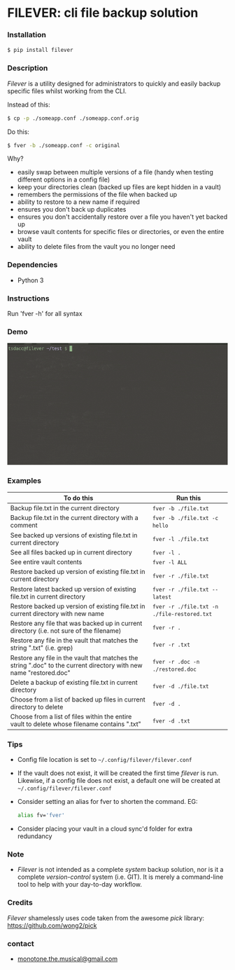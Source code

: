 # FILEVER: cli file backup solution #

### Installation

```sh
$ pip install filever
```

### Description

*Filever* is a utility designed for administrators to quickly and easily backup specific files whilst working from the CLI.

Instead of this:

```sh
$ cp -p ./someapp.conf ./someapp.conf.orig
```

Do this:

```sh
$ fver -b ./someapp.conf -c original
```

Why?

 - easily swap between multiple versions of a file (handy when testing different options in a config file)
 - keep your directories clean (backed up files are kept hidden in a vault)
 - remembers the permissions of the file when backed up
 - ability to restore to a new name if required
 - ensures you don't back up duplicates
 - ensures you don't accidentally restore over a file you haven't yet backed up
 - browse vault contents for specific files or directories, or even the entire vault
 - ability to delete files from the vault you no longer need

### Dependencies

 - Python 3

### Instructions ###

Run 'fver -h' for all syntax

### Demo ###

![](./filever.gif)

### Examples ###

| To do this | Run this |
| ---------- | -------- |
| Backup file.txt in the current directory | ```fver -b ./file.txt``` |
| Backup file.txt in the current directory with a comment | ```fver -b ./file.txt -c hello``` | 
| See backed up versions of existing file.txt in current directory | ```fver -l ./file.txt``` | 
| See all files backed up in current directory | ```fver -l .``` |
| See entire vault contents | ```fver -l ALL``` | 
| Restore backed up version of existing file.txt in current directory | ```fver -r ./file.txt``` | 
| Restore latest backed up version of existing file.txt in current directory | ```fver -r ./file.txt --latest``` | 
| Restore backed up version of existing file.txt in current directory with new name | ```fver -r ./file.txt -n ./file-restored.txt``` | 
| Restore any file that was backed up in current directory (i.e. not sure of the filename) | ```fver -r .``` | 
| Restore any file in the vault that matches the string ".txt" (i.e. grep) | ```fver -r .txt``` | 
| Restore any file in the vault that matches the string ".doc" to the current directory with new name "restored.doc" | ```fver -r .doc -n ./restored.doc``` | 
| Delete a backup of existing file.txt in current directory | ```fver -d ./file.txt``` | 
| Choose from a list of backed up files in current directory to delete | ```fver -d .``` |
| Choose from a list of files within the entire vault to delete whose filename contains ".txt" | ```fver -d .txt``` |

### Tips ###

 - Config file location is set to ```~/.config/filever/filever.conf```

 - If the vault does not exist, it will be created the first time *filever* is run. Likewise, if a config file does not exist, a default one will be created at ```~/.config/filever/filever.conf```

 - Consider setting an alias for fver to shorten the command. EG:

    ```sh
    alias fv='fver'
    ```

 - Consider placing your vault in a cloud sync'd folder for extra redundancy

### Note ###

* *Filever* is not intended as a complete *system* backup solution, nor is it a complete *version-control* system (i.e. GIT). It is merely a command-line tool to help with your day-to-day workflow.

### Credits ###

*Filever* shamelessly uses code taken from the awesome *pick* library: https://github.com/wong2/pick

### contact ###

* monotone.the.musical@gmail.com

